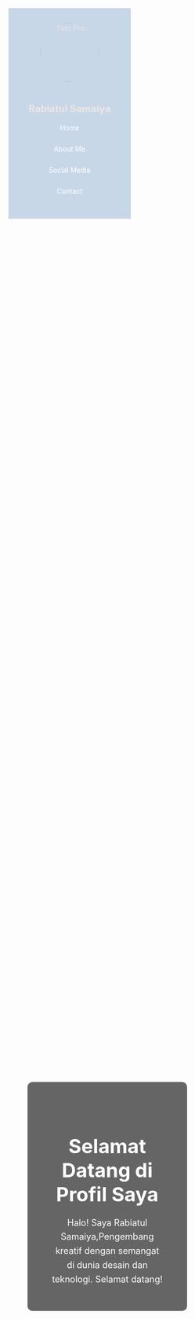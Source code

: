 <!DOCTYPE html>
<html lang="id">
<head>
  <meta charset="UTF-8">
  <title>Profil Interaktif</title>
  <style>
    * { margin: 0; padding: 0; box-sizing: border-box; }

    body {
      font-family: Arial, sans-serif;
      display: flex;
      min-height: 100vh;
      background-color:#2b37a6;;
    }

    .sidebar {
      width: 250px;
      background-color: lch(58.15% 31.65 261.05 / 0.352);
      color: rgb(236, 229, 229);
      padding: 30px 20px;
      text-align: center;
    }

    .sidebar img {
      width: 120px;
      height: 120px;
      border-radius: 50%;
      object-fit: cover;
      margin-bottom: 15px;
      border: 3px solid #lch;
    }

    .sidebar h1 {
      font-size: 20px;
      margin-bottom: 10px;
    }

    .sidebar a {
      display: block;
      color: white;
      text-decoration: none;
      margin: 10px 0;
      font-size: 14px;
      cursor: pointer;
      padding: 8px;
      border-radius: 5px;
      transition: background 0.3s;
    }

    .sidebar a:hover {
      background-color: #2ecc71;
    }

    .content {
      flex: 1;
      padding: 40px;
      overflow-y: auto;
    }

    .card {
      background-color: rgb(109, 168, 247);
      padding: 25px;
      border-radius: 8px;
      box-shadow: 0 4px 8px rgba(0,0,0,0.1);
      margin-bottom: 20px;
    }

    .card h2 {
      margin-bottom: 10px;
      color: #2c3e50;
    }

    .biodata-item {
      margin-bottom: 10px;
    }

    .skill-tag {
      display: inline-block;
      background: #2ecc71;
      color: white;
      padding: 5px 10px;
      border-radius: 20px;
      margin: 5px 5px 0 0;
      font-size: 13px;
    }

    .section {
      display: none;
    }

    .section.active {
      display: block;
    }

    /* === HOME SECTION STYLE === */
    #home {
      position: relative;
      height: 100%;
      min-height: 80vh;
      padding: 0;
    }

    .home-background {
      background-image: url('https://images.unsplash.com/photo-1498050108023-c5249f4df085');
      background-size: cover;
      background-position: center;
      height: 100%;
      border-radius: 10px;
      position: relative;
      display: flex;
      align-items: center;
      justify-content: center;
      text-align: center;
      color: white;
    }

    .home-overlay {
      background-color: rgba(0, 0, 0, 0.6);
      padding: 50px;
      border-radius: 10px;
    }

    .home-overlay h1 {
      font-size: 40px;
      margin-bottom: 20px;
    }

    .home-overlay p {
      font-size: 18px;
      line-height: 1.6;
      max-width: 600px;
      margin: 0 auto;
    }
    
  </style>
  
</head>
<body>

  <div class="sidebar">
    <img src="WhatsApp Image 2025-06-04 at 11.28.30_8a7ffed4.jpg" alt="Foto Profil">
    <h1>Rabiatul Samaiya</h1>
    <a onclick="showSection('home')">Home</a>
    <a onclick="showSection('about')">About Me</a>
    <a onclick="showSection('social')">Social Media</a>
    <a onclick="showSection('contact')">Contact</a>
  </div>

  <div class="content">
    <!-- HOME SECTION -->
    <div id="home" class="section active">
      <div class="home-background">
        <div class="home-overlay">
          <h1>Selamat Datang di Profil Saya</h1>
          <p>Halo! Saya Rabiatul Samaiya,Pengembang kreatif dengan semangat di dunia desain dan teknologi. Selamat datang!</p>
        </div>
      </div>
    </div>

    <!-- ABOUT SECTION -->
    <div id="about" class="section">
      <div class="card">
        <h2>Tempat, Tanggal Lahir</h2>
        <div class="biodata-item">Lubuk Pakam,1 April 2005</div>
      </div>
      <div class="card">
    <h2>Skill</h2>
    <div id="skill-container">
      <button class="skill-tag" onclick="showSkillImage('js')">Blender</button>
       <a href="https://drive.google.com/file/d/1qJOrpRUwnQnVKpp1S7q6xpvNqi-ygke7/view?usp=drive_link">Blender></a>
      <button class="skill-tag" onclick="showSkillImage('uiux')">lightroom</button>
       <a href="https://drive.google.com/file/d/1Ce_Ksy926ySYVpqzD3g7lF8Ok6bzBTAR/view?usp=drive_linkd">lightroom></a>
      <button class="skill-tag" onclick="showSkillImage('canva')">Canva</button>
       <a href="https://drive.google.com/file/d/1UcENKv-dIUC_WU5_RdHTOmRPEA97hweF/view?usp=drive_linkd hover:bg-purple-700 text-sm">Canva</a>

    </div>
    <div id="skill-image" style="margin-top: 20px; text-align:center;"></div>
  </div>

      <div class="card">
        <h2>Hobi</h2>
        <ul>
          <li>Menonton film/Drakor</li>
          <li>Membaca Novel,Webtoon,Manga,dan Manhwa</li>
        </ul>
      </div>
      <div class="card">
        <h2>Tentang Saya</h2>
        <p>Saya adalah seorang mahasiswa yang sedang belajar menjadi seorang devolever yang ingin membuat website modern dan menarik.</p>
      </div>
    </div>

    <!-- SOCIAL MEDIA -->
    <div id="social" class="section">
      <div class="card">
        <h2>Media Sosial</h2>
        <div class="biodata-item">Instagram: https://www.instagram.com/sasao__o?igsh=MXI3eWNzYmtvamhpaQ==</div>
        <div class="biodata-item">Facebook: https://www.facebook.com/rabiatul.samaiya</div>
        <div class="biodata-item">GitHub: https://github.com/rabiatulsasa</div>
      </div>
    </div>

    <!-- CONTACT SECTION -->
    <div id="contact" class="section">
      <div class="card">
        <h2>Kontak</h2>
        <div class="biodata-item">email:wawaoppo54@gmail.com</div>
        <div class="biodata-item">No HP: 0812-3456-7890</div>
      </div>
    </div>
  </div>

  <script>
    function showSection(id) {
      const sections = document.querySelectorAll('.section');
      sections.forEach(sec => sec.classList.remove('active'));
      document.getElementById(id).classList.add('active');
    }
  </script>

</body>
</html>
